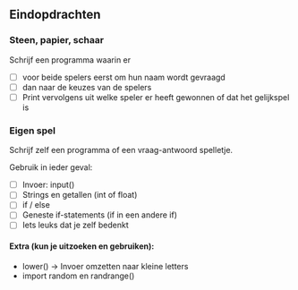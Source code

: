 ## Eindopdrachten

### Steen, papier, schaar
Schrijf een programma waarin er
- [ ] voor beide spelers eerst om hun naam wordt gevraagd
- [ ] dan naar de keuzes van de spelers
- [ ] Print vervolgens uit welke speler er heeft gewonnen of dat het gelijkspel is

### Eigen spel

Schrijf zelf een programma of een vraag-antwoord spelletje.

Gebruik in ieder geval:
- [ ] Invoer: input()
- [ ] Strings en getallen (int of float)
- [ ] if / else
- [ ] Geneste if-statements (if in een andere if)
- [ ] Iets leuks dat je zelf bedenkt

#### Extra (kun je uitzoeken en gebruiken):
* lower() -> Invoer omzetten naar kleine letters
* import random  en randrange()
